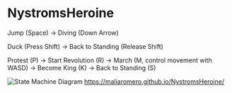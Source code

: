 # NystromsHeroine

 Jump (Space) -> Diving (Down Arrow)

 Duck (Press Shift) -> Back to Standing (Release Shift)

 Protest (P) -> Start Revolution (R) -> March (M, control movement with WASD) -> Become King (K) -> Back to Standing (S)
 
![State Machine Diagram](https://github.com/user-attachments/assets/e61a851a-bdd5-4f53-9108-6f59789a3540)
https://maliaromero.github.io/NystromsHeroine/
